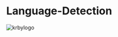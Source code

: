 # Language-Detection




![krbylogo](/Users/katie.kirby/projects/language_detection_copy/mediaphoto1.png)
